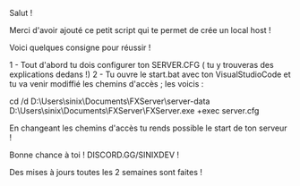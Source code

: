 Salut ! 

Merci d'avoir ajouté ce petit script qui te permet de crée un local host !

Voici quelques consigne pour réussir ! 

1 - Tout d'abord tu dois configurer ton SERVER.CFG ( tu y trouveras des explications dedans !) 
2 - Tu ouvre le start.bat avec ton VisualStudioCode et tu va venir modiffié les chemins d'accès ; les voicis :

cd /d D:\Users\sinix\Documents\FXServer\server-data
D:\Users\sinix\Documents\FXServer\FXServer.exe +exec server.cfg

En changeant les chemins d'accès tu rends possible le start  de ton serveur !

Bonne chance à toi ! DISCORD.GG/SINIXDEV !

Des mises à jours toutes les 2 semaines sont faites !
